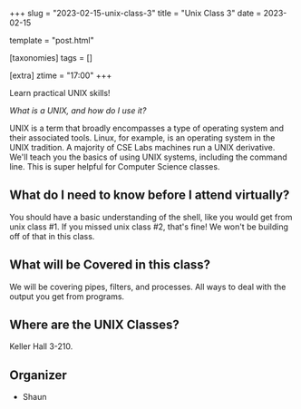 +++
slug = "2023-02-15-unix-class-3"
title = "Unix Class 3"
date = 2023-02-15

template = "post.html"

[taxonomies]
tags = []

[extra]
ztime = "17:00"
+++

Learn practical UNIX skills!

<!-- more -->

*What is a UNIX, and how do I use it?*

UNIX is a term that broadly encompasses a type of operating system and their associated tools. Linux, for example, is an operating system
in the UNIX tradition. A majority of CSE Labs machines run a UNIX derivative. We'll teach you the basics of using UNIX systems, including
the command line. This is super helpful for Computer Science classes.

## What do I need to know before I attend virtually?

You should have a basic understanding of the shell, like you would get from unix class #1.
If you missed unix class #2, that's fine! We won't be building off of that in this class.

## What will be Covered in this class?

We will be covering pipes, filters, and processes. All ways to deal with the output you get from programs.


## Where are the UNIX Classes?

Keller Hall 3-210.

## Organizer
* Shaun

